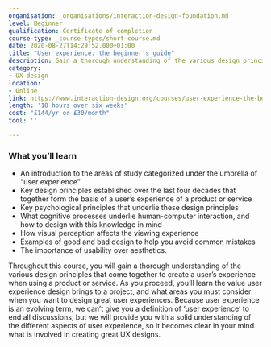 ```yaml
---
organisation: _organisations/interaction-design-foundation.md
level: Beginner
qualification: Certificate of completion
course-type: _course-types/short-course.md
date: 2020-08-27T14:29:52.000+01:00
title: "User experience: the beginner's guide"
description: Gain a thorough understanding of the various design principles that come together to create a user’s experience when using a product or service.
category:
- UX design
location:
- Online
link: https://www.interaction-design.org/courses/user-experience-the-beginner-s-guide
length: '18 hours over six weeks'
cost: "£144/yr or £30/month"
tool: ''

---
```

### What you’ll learn

* An introduction to the areas of study categorized under the umbrella of “user experience”
* Key design principles established over the last four decades that together form the basis of a user’s experience of a product or service
* Key psychological principles that underlie these design principles
* What cognitive processes underlie human-computer interaction, and how to design with this knowledge in mind
* How visual perception affects the viewing experience
* Examples of good and bad design to help you avoid common mistakes
* The importance of usability over aesthetics.

Throughout this course, you will gain a thorough understanding of the various design principles that come together to create a user’s experience when using a product or service. As you proceed, you’ll learn the value user experience design brings to a project, and what areas you must consider when you want to design great user experiences. Because user experience is an evolving term, we can’t give you a definition of ‘user experience’ to end all discussions, but we will provide you with a solid understanding of the different aspects of user experience, so it becomes clear in your mind what is involved in creating great UX designs.